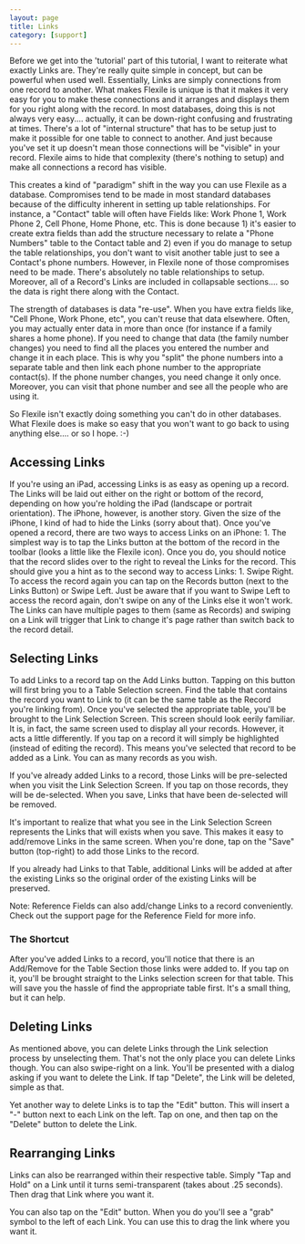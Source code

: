 ```yaml
---
layout: page
title: Links
category: [support]
---
```


Before we get into the 'tutorial' part of this tutorial, I want to reiterate what exactly Links are. They're really quite simple in concept, but can be powerful when used well. Essentially, Links are simply connections from one record to another. What makes Flexile is unique is that it makes it very easy for you to make these connections and it arranges and displays them for you right along with the record. In most databases, doing this is not always very easy.... actually, it can be down-right confusing and frustrating at times. There's a lot of "internal structure" that has to be setup just to make it possible for one table to connect to another. And just because you've set it up doesn't mean those connections will be "visible" in your record. Flexile aims to hide that complexity (there's nothing to setup) and make all connections a record has visible.

This creates a kind of "paradigm" shift in the way you can use Flexile as a database. Compromises tend to be made in most standard databases because of the difficulty inherent in setting up table relationships. For instance, a "Contact" table will often have Fields like: Work Phone 1, Work Phone 2, Cell Phone, Home Phone, etc. This is done because 1) it's easier to create extra fields than add the structure necessary to relate a "Phone Numbers" table to the Contact table and 2) even if you do manage to setup the table relationships, you don't want to visit another table just to see a Contact's phone numbers. However, in Flexile none of those compromises need to be made. There's absolutely no table relationships to setup. Moreover, all of a Record's Links are included in collapsable sections.... so the data is right there along with the Contact.

The strength of databases is data "re-use". When you have extra fields like, "Cell Phone, Work Phone, etc", you can't reuse that data elsewhere. Often, you may actually enter data in more than once (for instance if a family shares a home phone). If you need to change that data (the family number changes) you need to find all the places you entered the number and change it in each place. This is why you "split" the phone numbers into a separate table and then link each phone number to the appropriate contact(s). If the phone number changes, you need change it only once. Moreover, you can visit that phone number and see all the people who are using it.

So Flexile isn't exactly doing something you can't do in other databases. What Flexile does is make so easy that you won't want to go back to using anything else.... or so I hope. :-)

## Accessing Links
If you're using an iPad, accessing Links is as easy as opening up a record. The Links will be laid out either on the right or bottom of the record, depending on how you're holding the iPad (landscape or portrait orientation). The iPhone, however, is another story. Given the size of the iPhone, I kind of had to hide the Links (sorry about that). Once you've opened a record, there are two ways to access Links on an iPhone: 1. The simplest way is to tap the Links button at the bottom of the record in the toolbar (looks a little like the Flexile icon). Once you do, you should notice that the record slides over to the right to reveal the Links for the record. This should give you a hint as to the second way to access Links: 1. Swipe Right. To access the record again you can tap on the Records button (next to the Links Button) or Swipe Left. Just be aware that if you want to Swipe Left to access the record again, don't swipe on any of the Links else it won't work. The Links can have multiple pages to them (same as Records) and swiping on a Link will trigger that Link to change it's page rather than switch back to the record detail.

## Selecting Links
To add Links to a record tap on the Add Links button. Tapping on this button will first bring you to a Table Selection screen. Find the table that contains the record you want to Link to (it can be the same table as the Record you're linking from). Once you've selected the appropriate table, you'll be brought to the Link Selection Screen. This screen should look eerily familiar. It is, in fact, the same screen used to display all your records. However, it acts a little differently. If you tap on a record it will simply be highlighted (instead of editing the record). This means you've selected that record to be added as a Link. You can as many records as you wish.

If you've already added Links to a record, those Links will be pre-selected when you visit the Link Selection Screen. If you tap on those records, they will be de-selected. When you save, Links that have been de-selected will be removed.

It's important to realize that what you see in the Link Selection Screen represents the Links that will exists when you save. This makes it easy to add/remove Links in the same screen. When you're done, tap on the "Save" button (top-right) to add those Links to the record.

If you already had Links to that Table, additional Links will be added at after the existing Links so the original order of the existing Links will be preserved.

Note: Reference Fields can also add/change Links to a record conveniently. Check out the support page for the Reference Field for more info.

### The Shortcut
After you've added Links to a record, you'll notice that there is an Add/Remove for the Table Section those links were added to. If you tap on it, you'll be brought straight to the Links selection screen for that table. This will save you the hassle of find the appropriate table first. It's a small thing, but it can help.

## Deleting Links
As mentioned above, you can delete Links through the Link selection process by unselecting them. That's not the only place you can delete Links though. You can also swipe-right on a link. You'll be presented with a dialog asking if you want to delete the Link. If tap "Delete", the Link will be deleted, simple as that.

Yet another way to delete Links is to tap the "Edit" button. This will insert a "-" button next to each Link on the left. Tap on one, and then tap on the "Delete" button to delete the Link.

## Rearranging Links
Links can also be rearranged within their respective table. Simply "Tap and Hold" on a Link until it turns semi-transparent (takes about .25 seconds). Then drag that Link where you want it.

You can also tap on the "Edit" button. When you do you'll see a "grab" symbol to the left of each Link. You can use this to drag the link where you want it.